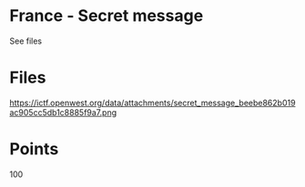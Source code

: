 # France - Secret message
See files

# Files
https://ictf.openwest.org/data/attachments/secret_message_beebe862b019ac905cc5db1c8885f9a7.png

# Points
100
